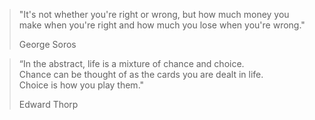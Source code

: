 > "It's not whether you're right or wrong, 
> but how much money you make when you're right and how much you lose when you're wrong."
>     
>    George Soros
>  

>  
> “In the abstract, life is a mixture of chance and choice.  
> Chance can be thought of as the cards you are dealt in life.  
> Choice is how you play them."  
>
>    Edward Thorp
